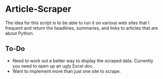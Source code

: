 # Article-Scraper

The idea for this script is to be able to run it on various web sites that I frequent and return the headlines, summaries, 
and links to articles that are about Python.

To-Do
------
* Need to work out a better way to display the scraped data. Currently you need to open up an ugly Excel doc.
* Want to implement more than just one site to scrape.
